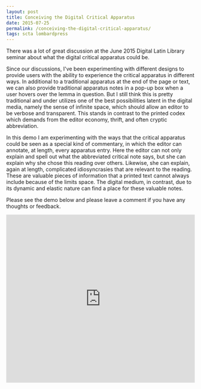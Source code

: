 ```yaml
---
layout: post
title: Conceiving the Digital Critical Apparatus
date: 2015-07-25
permalink: /conceiving-the-digital-critical-apparatus/
tags: scta lombardpress
---
```


There was a lot of great discussion at the June 2015 Digital Latin Library seminar about what the digital critical apparatus could be.

Since our discussions, I've been experimenting with different designs to provide users with the ability to experience the critical apparatus in different ways. In additional to a traditional apparatus at the end of the page or text, we can also provide traditional apparatus notes in a pop-up box when a user hovers over the lemma in question. But I still think this is pretty traditional and under utilizes one of the best possibilities latent in the digital media, namely the sense of infinite space, which should allow an editor to be verbose and transparent. This stands in contrast to the printed codex which demands from the editor economy, thrift, and often cryptic abbreviation.

In this demo I am experimenting with the ways that the critical apparatus could be seen as a special kind of commentary, in which the editor can annotate, at length, every apparatus entry. Here the editor can not only explain and spell out what the abbreviated critical note says, but she can explain why she chose this reading over others. Likewise, she can explain, again at length, complicated idiosyncrasies that are relevant to the reading. These are valuable pieces of information that a printed text cannot always include because of the limits space. The digital medium, in contrast, due to its dynamic and elastic nature can find a place for these valuable notes.

Please see the demo below and please leave a comment if you have any thoughts or feedback.

<iframe width="100%" height="450px" src="https://www.youtube.com/embed/5zC1ZoEdw8Q" frameborder="0" allowfullscreen></iframe>
